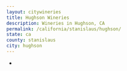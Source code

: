 ```yaml
---
layout: citywineries
title: Hughson Wineries
description: Wineries in Hughson, CA
permalink: /california/stanislaus/hughson/
state: ca
county: stanislaus
city: hughson
---
```

-
